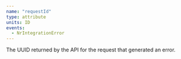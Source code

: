 ```yaml
---
name: "requestId"
type: attribute
units: ID
events:
  - NrIntegrationError
---
```


The UUID returned by the API for the request that generated an error.